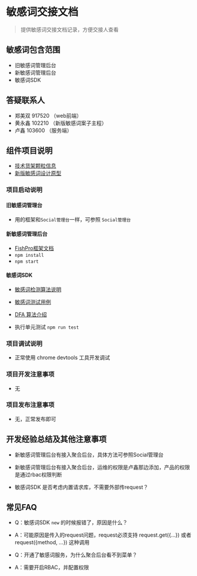 # 敏感词交接文档

> 提供敏感词交接文档记录，方便交接人查看

## 敏感词包含范围

* 旧敏感词管理后台
* 新敏感词管理后台
* 敏感词SDK

## 答疑联系人

* 郑美双 917520 （web前端）
* 黄永鑫 102210 （新版敏感词案子主程）
* 卢鑫 103600 （服务端）

## 组件项目说明

* [技术货架颗粒信息](https://ts.101.com/#/shelvesDetail?id=e71ea78c-7ea6-462e-9dc2-a03418007912)
* [新版敏感词设计原型](http://demo.doc.101.com/%E5%85%B1%E4%BA%AB%E5%B9%B3%E5%8F%B0/%E3%80%90ND12795%E3%80%91%E5%85%B1%E4%BA%AB%E5%B9%B3%E5%8F%B0-%E6%95%8F%E6%84%9F%E5%AD%97%E5%B1%8F%E8%94%BD%E7%BA%A7%E5%88%AB%E8%AE%BE%E8%AE%A1%EF%BC%88%E9%9D%9E%E6%B8%B8%E6%88%8F%EF%BC%89/)

### 项目启动说明

#### 旧敏感词管理台

* 用的框架和`Social管理台`一样，可参照 `Social管理台`

#### 新敏感词管理后台

* [FishPro框架文档](https://www.yuque.com/gem-mine/fish-pro)
* `npm install`
* `npm start`

#### 敏感词SDK

* [敏感词检测算法说明](https://note.youdao.com/ynoteshare1/index.html?id=f1026ffb98a93b1e6a3a526d47312435&type=note)

* [敏感词测试用例](https://note.youdao.com/ynoteshare1/index.html?id=64015724829aa186cad985b2af28fac3&type=note)

* [DFA 算法介绍](https://blog.csdn.net/weixin_43378396/article/details/105910145)

* 执行单元测试 `npm run test`

### 项目调试说明

* 正常使用 chrome devtools 工具开发调试

### 项目开发注意事项

* 无

### 项目发布注意事项

* 无，正常发布即可

## 开发经验总结及其他注意事项

* 新敏感词管理后台有接入聚合后台，具体方法可参照Social管理台

* 新敏感词管理后台有接入聚合后台，运维的权限是卢鑫那边添加，产品的权限是通过rbac权限判断

* 敏感词SDK 是否考虑内置请求库，不需要外部传request？

## 常见FAQ

* Q：敏感词SDK `new` 的时候报错了，原因是什么？

* A：可能原因是传入的request问题，request必须支持 request.get({...}) 或者 request({method, ...}) 这种调用

* Q：开通了敏感词服务，为什么聚合后台看不到菜单？

* A：需要开启RBAC，并配置权限
